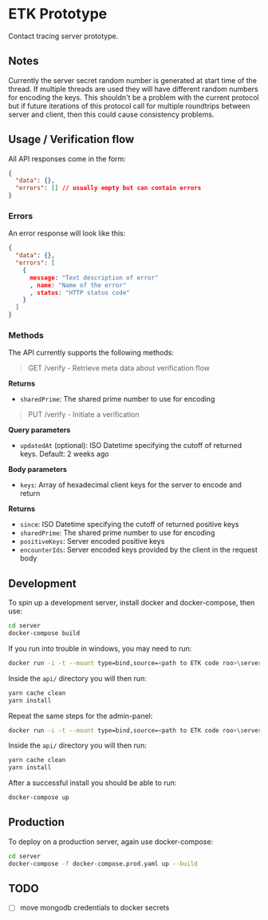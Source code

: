 # ETK Prototype

Contact tracing server prototype.

## Notes

Currently the server secret random number is generated at start time of the
thread. If multiple threads are used they will have different random numbers
for encoding the keys. This shouldn't be a problem with the current protocol
but if future iterations of this protocol call for multiple roundtrips between
server and client, then this could cause consistency problems.

## Usage / Verification flow

All API responses come in the form:

```json
{
  "data": {},
  "errors": [] // usually empty but can contain errors
}
```

### Errors

An error response will look like this:

```json
{
  "data": {},
  "errors": [
    {
      message: "Text description of error"
      , name: "Name of the error"
      , status: "HTTP status code"
    }
  ]
}
```

### Methods

The API currently supports the following methods:

> GET /verify - Retrieve meta data about verification flow

**Returns**

- `sharedPrime`: The shared prime number to use for encoding

> PUT /verify - Initiate a verification

**Query parameters**

- `updatedAt` (optional): ISO Datetime specifying the cutoff of returned keys. Default: 2 weeks ago

**Body parameters**

- `keys`: Array of hexadecimal client keys for the server to encode and return

**Returns**

- `since`: ISO Datetime specifying the cutoff of returned positive keys
- `sharedPrime`: The shared prime number to use for encoding
- `positiveKeys`: Server encoded positive keys
- `encounterIds`: Server encoded keys provided by the client in the request body

## Development

To spin up a development server, install docker and docker-compose, then use:

```sh
cd server
docker-compose build
```

If you run into trouble in windows, you may need to run:

```sh
docker run -i -t --mount type=bind,source=<path to ETK code roo>\server\api,destination=/app server_api /bin/bash
```

Inside the `api/` directory you will then run:

```sh
yarn cache clean
yarn install
```

Repeat the same steps for the admin-panel:
```sh
docker run -i -t --mount type=bind,source=<path to ETK code roo>\server\admin-panel,destination=/app node /bin/bash
```

Inside the `api/` directory you will then run:

```sh
yarn cache clean
yarn install
```

After a successful install you should be able to run:

```sh
docker-compose up
```

## Production

To deploy on a production server, again use docker-compose:

```sh
cd server
docker-compose -f docker-compose.prod.yaml up --build
```

## TODO

- [ ] move mongodb credentials to docker secrets

